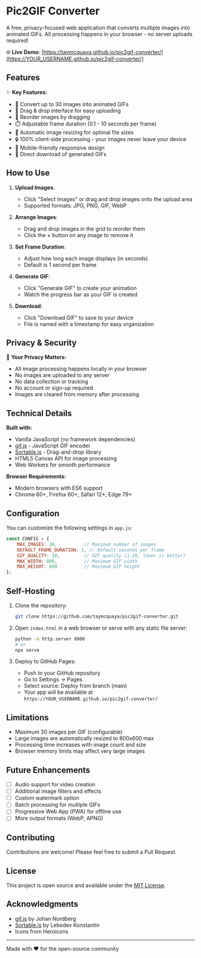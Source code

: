 # Pic2GIF Converter

A free, privacy-focused web application that converts multiple images into animated GIFs. All processing happens in your browser - no server uploads required!

🌐 **Live Demo**: [https://taymcquaya.github.io/pic2gif-converter/](https://YOUR_USERNAME.github.io/pic2gif-converter/)

## Features

✨ **Key Features:**
- 📸 Convert up to 30 images into animated GIFs
- 🎯 Drag & drop interface for easy uploading
- 🔄 Reorder images by dragging
- ⏱️ Adjustable frame duration (0.1 - 10 seconds per frame)
- 📏 Automatic image resizing for optimal file sizes
- 🔒 100% client-side processing - your images never leave your device
- 📱 Mobile-friendly responsive design
- 💾 Direct download of generated GIFs

## How to Use

1. **Upload Images**: 
   - Click "Select Images" or drag and drop images onto the upload area
   - Supported formats: JPG, PNG, GIF, WebP

2. **Arrange Images**:
   - Drag and drop images in the grid to reorder them
   - Click the × button on any image to remove it

3. **Set Frame Duration**:
   - Adjust how long each image displays (in seconds)
   - Default is 1 second per frame

4. **Generate GIF**:
   - Click "Generate GIF" to create your animation
   - Watch the progress bar as your GIF is created

5. **Download**:
   - Click "Download GIF" to save to your device
   - File is named with a timestamp for easy organization

## Privacy & Security

🔐 **Your Privacy Matters:**
- All image processing happens locally in your browser
- No images are uploaded to any server
- No data collection or tracking
- No account or sign-up required
- Images are cleared from memory after processing

## Technical Details

**Built with:**
- Vanilla JavaScript (no framework dependencies)
- [gif.js](https://github.com/jnordberg/gif.js) - JavaScript GIF encoder
- [Sortable.js](https://github.com/SortableJS/Sortable) - Drag-and-drop library
- HTML5 Canvas API for image processing
- Web Workers for smooth performance

**Browser Requirements:**
- Modern browsers with ES6 support
- Chrome 60+, Firefox 60+, Safari 12+, Edge 79+

## Configuration

You can customize the following settings in `app.js`:

```javascript
const CONFIG = {
    MAX_IMAGES: 30,          // Maximum number of images
    DEFAULT_FRAME_DURATION: 1, // Default seconds per frame
    GIF_QUALITY: 10,         // GIF quality (1-20, lower is better)
    MAX_WIDTH: 800,          // Maximum GIF width
    MAX_HEIGHT: 600          // Maximum GIF height
};
```

## Self-Hosting

1. Clone the repository:
   ```bash
   git clone https://github.com/taymcquaya/pic2gif-converter.git
   ```

2. Open `index.html` in a web browser or serve with any static file server:
   ```bash
   python -m http.server 8000
   # or
   npx serve
   ```

3. Deploy to GitHub Pages:
   - Push to your GitHub repository
   - Go to Settings → Pages
   - Select source: Deploy from branch (main)
   - Your app will be available at `https://YOUR_USERNAME.github.io/pic2gif-converter/`

## Limitations

- Maximum 30 images per GIF (configurable)
- Large images are automatically resized to 800x600 max
- Processing time increases with image count and size
- Browser memory limits may affect very large images

## Future Enhancements

- [ ] Audio support for video creation
- [ ] Additional image filters and effects
- [ ] Custom watermark option
- [ ] Batch processing for multiple GIFs
- [ ] Progressive Web App (PWA) for offline use
- [ ] More output formats (WebP, APNG)

## Contributing

Contributions are welcome! Please feel free to submit a Pull Request.

## License

This project is open source and available under the [MIT License](LICENSE).

## Acknowledgments

- [gif.js](https://github.com/jnordberg/gif.js) by Johan Nordberg
- [Sortable.js](https://github.com/SortableJS/Sortable) by Lebedev Konstantin
- Icons from Heroicons

---

Made with ❤️ for the open-source community